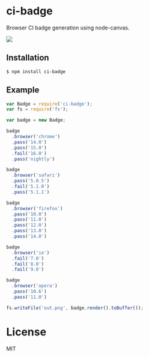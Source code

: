 
# ci-badge

  Browser CI badge generation using node-canvas.

  ![](http://cdn.dropmark.com/41933/908757407dff55861db7b527d600085245908943/small.png)

## Installation

```
$ npm install ci-badge
```

## Example

```js
var Badge = require('ci-badge');
var fs = require('fs');

var badge = new Badge;

badge
  .browser('chrome')
  .pass('14.0')
  .pass('15.0')
  .fail('16.0')
  .pass('nightly')

badge
  .browser('safari')
  .pass('5.0.5')
  .fail('5.1.0')
  .pass('5.1.1')

badge
  .browser('firefox')
  .pass('10.0')
  .pass('11.0')
  .pass('12.0')
  .pass('13.0')
  .pass('14.0')

badge
  .browser('ie')
  .fail('7.0')
  .fail('8.0')
  .fail('9.0')

badge
  .browser('opera')
  .pass('10.6')
  .pass('11.0')

fs.writeFile('out.png', badge.render().toBuffer());
````

# License

  MIT
